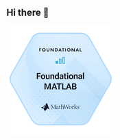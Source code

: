 ## Hi there 👋
![alt text](https://github.com/Chris-Danikas/Chris-Danikas/blob/main/foundational-matlab.png)
